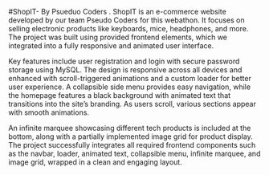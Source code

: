 #ShopIT- By Psueduo Coders
. ShopIT is an e-commerce website developed by our team Pseudo Coders for this webathon. It focuses on selling electronic products like keyboards, mice, headphones, and more. The project was built using provided frontend elements, which we integrated into a fully responsive and animated user interface.

Key features include user registration and login with secure password storage using MySQL. The design is responsive across all devices and enhanced with scroll-triggered animations and a custom loader for better user experience. A collapsible side menu provides easy navigation, while the homepage features a black background with animated text that transitions into the site’s branding. As users scroll, various sections appear with smooth animations.

An infinite marquee showcasing different tech products is included at the bottom, along with a partially implemented image grid for product display. The project successfully integrates all required frontend components such as the navbar, loader, animated text, collapsible menu, infinite marquee, and image grid, wrapped in a clean and engaging layout.
